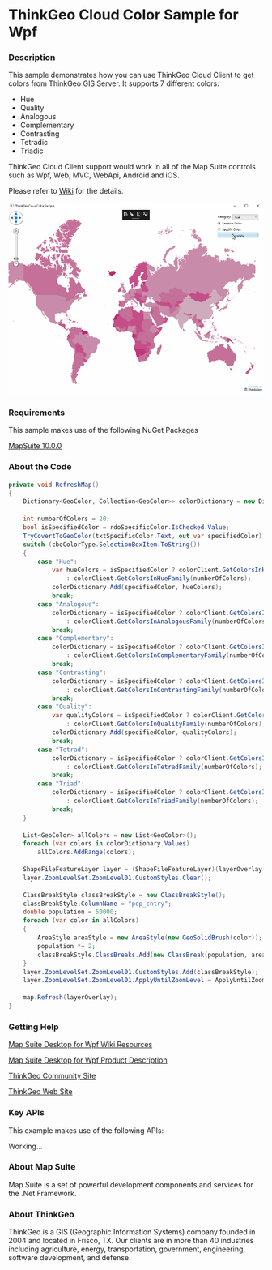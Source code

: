 # ThinkGeo Cloud Color Sample for Wpf

### Description

This sample demonstrates how you can use ThinkGeo Cloud Client to get colors from ThinkGeo GIS Server. It supports 7 different colors:
- Hue
- Quality
- Analogous
- Complementary
- Contrasting
- Tetradic
- Triadic

ThinkGeo Cloud Client support would work in all of the Map Suite controls such as Wpf, Web, MVC, WebApi, Android and iOS.

Please refer to [Wiki](http://wiki.thinkgeo.com/wiki/map_suite_desktop_for_wpf) for the details.

![Screenshot](Screenshot.gif)

### Requirements
This sample makes use of the following NuGet Packages

[MapSuite 10.0.0](https://www.nuget.org/packages?q=ThinkGeo)

### About the Code
```csharp
private void RefreshMap()
{
    Dictionary<GeoColor, Collection<GeoColor>> colorDictionary = new Dictionary<GeoColor, Collection<GeoColor>>();

    int numberOfColors = 20;
    bool isSpecifiedColor = rdoSpecificColor.IsChecked.Value;
    TryCovertToGeoColor(txtSpecificColor.Text, out var specifiedColor);
    switch (cboColorType.SelectionBoxItem.ToString())
    {
        case "Hue":
            var hueColors = isSpecifiedColor ? colorClient.GetColorsInHueFamily(specifiedColor, numberOfColors)
                : colorClient.GetColorsInHueFamily(numberOfColors);
            colorDictionary.Add(specifiedColor, hueColors);
            break;
        case "Analogous":
            colorDictionary = isSpecifiedColor ? colorClient.GetColorsInAnalogousFamily(specifiedColor, numberOfColors)
                : colorClient.GetColorsInAnalogousFamily(numberOfColors);
            break;
        case "Complementary":
            colorDictionary = isSpecifiedColor ? colorClient.GetColorsInComplementaryFamily(specifiedColor, numberOfColors)
                : colorClient.GetColorsInComplementaryFamily(numberOfColors);
            break;
        case "Contrasting":
            colorDictionary = isSpecifiedColor ? colorClient.GetColorsInContrastingFamily(specifiedColor, numberOfColors)
                : colorClient.GetColorsInContrastingFamily(numberOfColors);
            break;
        case "Quality":
            var qualityColors = isSpecifiedColor ? colorClient.GetColorsInQualityFamily(specifiedColor, numberOfColors)
                : colorClient.GetColorsInQualityFamily(numberOfColors);
            colorDictionary.Add(specifiedColor, qualityColors);
            break;
        case "Tetrad":
            colorDictionary = isSpecifiedColor ? colorClient.GetColorsInTetradFamily(specifiedColor, numberOfColors)
                : colorClient.GetColorsInTetradFamily(numberOfColors);
            break;
        case "Triad":
            colorDictionary = isSpecifiedColor ? colorClient.GetColorsInTriadFamily(specifiedColor, numberOfColors)
                : colorClient.GetColorsInTriadFamily(numberOfColors);
            break;
    }

    List<GeoColor> allColors = new List<GeoColor>();
    foreach (var colors in colorDictionary.Values)
        allColors.AddRange(colors);

    ShapeFileFeatureLayer layer = (ShapeFileFeatureLayer)(layerOverlay.Layers["Population"]);
    layer.ZoomLevelSet.ZoomLevel01.CustomStyles.Clear();

    ClassBreakStyle classBreakStyle = new ClassBreakStyle();
    classBreakStyle.ColumnName = "pop_cntry";
    double population = 50000;
    foreach (var color in allColors)
    {
        AreaStyle areaStyle = new AreaStyle(new GeoSolidBrush(color));
        population *= 2;
        classBreakStyle.ClassBreaks.Add(new ClassBreak(population, areaStyle));
    }
    layer.ZoomLevelSet.ZoomLevel01.CustomStyles.Add(classBreakStyle);
    layer.ZoomLevelSet.ZoomLevel01.ApplyUntilZoomLevel = ApplyUntilZoomLevel.Level20;

    map.Refresh(layerOverlay);
}

```
### Getting Help

[Map Suite Desktop for Wpf Wiki Resources](http://wiki.thinkgeo.com/wiki/map_suite_desktop_for_Wpf)

[Map Suite Desktop for Wpf Product Description](https://thinkgeo.com/ui-controls#wpf-platforms)

[ThinkGeo Community Site](http://community.thinkgeo.com/)

[ThinkGeo Web Site](http://www.thinkgeo.com)

### Key APIs
This example makes use of the following APIs:

Working...


### About Map Suite
Map Suite is a set of powerful development components and services for the .Net Framework.

### About ThinkGeo
ThinkGeo is a GIS (Geographic Information Systems) company founded in 2004 and located in Frisco, TX. Our clients are in more than 40 industries including agriculture, energy, transportation, government, engineering, software development, and defense.
